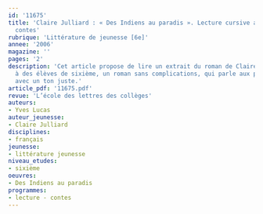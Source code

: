 ```yaml
---
id: '11675'
title: 'Claire Julliard : « Des Indiens au paradis ». Lecture cursive autour des
  contes'
rubrique: 'Littérature de jeunesse [6e]'
annee: '2006'
magazine: ''
pages: '2'
description: 'Cet article propose de lire un extrait du roman de Claire Julliard
  à des élèves de sixième, un roman sans complications, qui parle aux plus jeunes
  avec un ton juste.'
article_pdf: '11675.pdf'
revue: 'L’école des lettres des collèges'
auteurs:
- Yves Lucas
auteur_jeunesse:
- Claire Julliard
disciplines:
- français
jeunesse:
- littérature jeunesse
niveau_etudes:
- sixième
oeuvres:
- Des Indiens au paradis
programmes:
- lecture - contes
---
```

